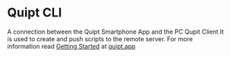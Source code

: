 # Quipt CLI
A connection between the Quipt Smartphone App and the PC Qupit Client
It is used to create and push scripts to the remote server. 
For more information read [Getting Started](https://quipt.app/docs/getting-started) at [quipt.app](https://quipt.app)
